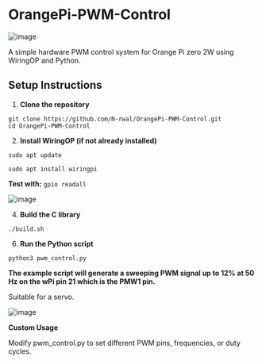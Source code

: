 # OrangePi-PWM-Control

![image](https://github.com/user-attachments/assets/899bb309-ae63-4afa-9cb2-504d2e628868)


A simple hardware PWM control system for Orange Pi zero 2W using WiringOP and Python.

## Setup Instructions

1. **Clone the repository**
```
git clone https://github.com/N-rwal/OrangePi-PWM-Control.git
cd OrangePi-PWM-Control
```
2. **Install WiringOP (if not already installed)**
```
sudo apt update
   
sudo apt install wiringpi
```
   **Test with:** ```gpio readall```
   
![image](https://github.com/user-attachments/assets/7a4675dc-0164-4163-bae1-2ed8dad9e615)

4. **Build the C library**
```
./build.sh
```

6. **Run the Python script**
```
python3 pwm_control.py
```
**The example script will generate a sweeping PWM signal up to 12% at 50 Hz on the wPi pin 21 which is the PMW1 pin.**
   
   Suitable for a servo.

   ![image](https://github.com/user-attachments/assets/84f6180e-bf62-4e32-9cb4-ba30f6fb8493)

  **Custom Usage**

  Modify pwm_control.py to set different PWM pins, frequencies, or duty cycles.
